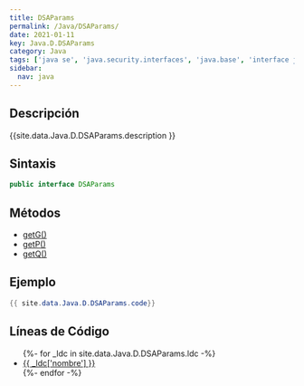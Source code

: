 ```yaml
---
title: DSAParams
permalink: /Java/DSAParams/
date: 2021-01-11
key: Java.D.DSAParams
category: Java
tags: ['java se', 'java.security.interfaces', 'java.base', 'interface java', 'Java 1.1']
sidebar: 
  nav: java
---
```


## Descripción
{{site.data.Java.D.DSAParams.description }}

## Sintaxis
~~~java
public interface DSAParams
~~~

## Métodos
* [getG()](/Java/DSAParams/getG)
* [getP()](/Java/DSAParams/getP)
* [getQ()](/Java/DSAParams/getQ)

## Ejemplo
~~~java
{{ site.data.Java.D.DSAParams.code}}
~~~

## Líneas de Código
<ul>
{%- for _ldc in site.data.Java.D.DSAParams.ldc -%}
   <li>
       <a href="{{_ldc['url'] }}">{{ _ldc['nombre'] }}</a>
   </li>
{%- endfor -%}
</ul>
